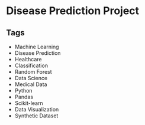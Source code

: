 # Disease Prediction Project
## Tags
- Machine Learning
- Disease Prediction
- Healthcare
- Classification
- Random Forest
- Data Science
- Medical Data
- Python
- Pandas
- Scikit-learn
- Data Visualization
- Synthetic Dataset
